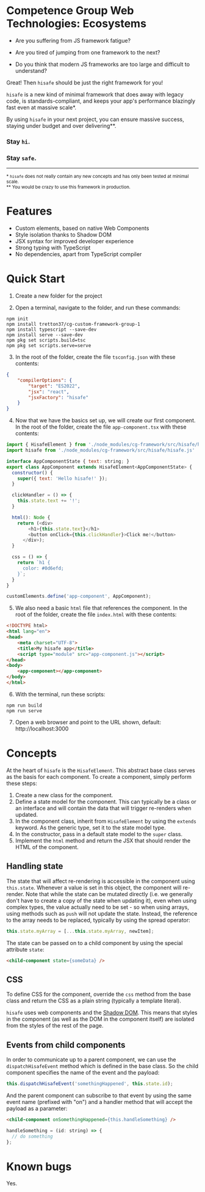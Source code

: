 # Competence Group Web Technologies: Ecosystems

- Are you suffering from JS framework fatigue?

- Are you tired of jumping from one framework to the next?

- Do you think that modern JS frameworks are too large and difficult to understand?

Great! Then `hisafe` should be just the right framework for you! 

`hisafe` is a new kind of minimal framework that does away with legacy code, is standards-compliant, and keeps your app's performance blazingly fast even at massive scale*.

By using `hisafe` in your next project, you can ensure massive success, staying under budget and over delivering**.

### Stay `hi`.
### Stay `safe`.

---

<sub>* `hisafe` does not really contain any new concepts and has only been tested at minimal scale.</sub><br>
<sub>** You would be crazy to use this framework in production.</sub>

# Features

- Custom elements, based on native Web Components
- Style isolation thanks to Shadow DOM
- JSX syntax for improved developer experience
- Strong typing with TypeScript
- No dependencies, apart from TypeScript compiler

# Quick Start

1. Create a new folder for the project

2. Open a terminal, navigate to the folder, and run these commands:

```
npm init
npm install tretton37/cg-custom-framework-group-1
npm install typescript --save-dev
npm install serve --save-dev
npm pkg set scripts.build=tsc
npm pkg set scripts.serve=serve
```

3. In the root of the folder, create the file `tsconfig.json` with these contents:
``` json
{
    "compilerOptions": {
        "target": "ES2022",
        "jsx": "react",
        "jsxFactory": "hisafe"
    }
}
```

4. Now that we have the basics set up, we will create our first component. In the root of the folder, create the file `app-component.tsx` with these contents:

``` js
import { HisafeElement } from './node_modules/cg-framework/src/hisafe/hisafe-element.js';
import hisafe from './node_modules/cg-framework/src/hisafe/hisafe.js'

interface AppComponentState { text: string; }
export class AppComponent extends HisafeElement<AppComponentState> {
  constructor() {
    super({ text: 'Hello hisafe!' });
  }

  clickHandler = () => {
    this.state.text += '!';
  }

  html(): Node {
    return (<div>
        <h1>{this.state.text}</h1>
        <button onClick={this.clickHandler}>Click me!</button>
      </div>);
  }

  css = () => {
    return `h1 {
      color: #0d6efd;
    }`;
  }
}

customElements.define('app-component', AppComponent);
```

5. We also need a basic `html` file that references the component. In the root of the folder, create the file `index.html` with these contents:

``` html
<!DOCTYPE html>
<html lang="en">
<head>
    <meta charset="UTF-8">
    <title>My hisafe app</title>
    <script type="module" src="app-component.js"></script>
</head>
<body>
    <app-component></app-component>
</body>
</html>
```

6. With the terminal, run these scripts:

```
npm run build
npm run serve
```

7. Open a web browser and point to the URL shown, default: http://localhost:3000

# Concepts

At the heart of `hisafe` is the `HisafeElement`. This abstract base class serves as the basis for each component. To create a component, simply perform these steps:
1. Create a new class for the component.
2. Define a state model for the component. This can typically be a class or an interface and will contain the data that will trigger re-renders when updated.
3. In the component class, inherit from `HisafeElement` by using the `extends` keyword. As the generic type, set it to the state model type.
4. In the constructor, pass in a default state model to the `super` class.
5. Implement the `html` method and return the JSX that should render the HTML of the component.

## Handling state

The state that will affect re-rendering is accessible in the component using `this.state`. Whenever a value is set in this object, the component will re-render. Note that while the state can be mutated directly (i.e. we generally don't have to create a copy of the state when updating it), even when using complex types, the value actually need to be set - so when using arrays, using methods such as `push` will not update the state. Instead, the reference to the array needs to be replaced, typically by using the spread operator:

```js
this.state.myArray = [...this.state.myArray, newItem];
```

The state can be passed on to a child component by using the special attribute `state`:
``` html
<child-component state={someData} />
```

## CSS

To define CSS for the component, override the `css` method from the base class and return the CSS as a plain string (typically a template literal).

`hisafe` uses web components and the [Shadow DOM](https://developer.mozilla.org/en-US/docs/Web/Web_Components/Using_shadow_DOM). This means that styles in the component (as well as the DOM in the component itself) are isolated from the styles of the rest of the page.

## Events from child components

In order to communicate up to a parent component, we can use the `dispatchHisafeEvent` method which is defined in the base class. So the child component specifies the name of the event and the payload:
```js
this.dispatchHisafeEvent('somethingHappened', this.state.id);
```
And the parent component can subscribe to that event by using the same event name (prefixed with "on") and a handler method that will accept the payload as a parameter:
```html
<child-component onSomethingHappened={this.handleSomething} />
```
```js
handleSomething = (id: string) => {
  // do something
};
```

# Known bugs

Yes.
